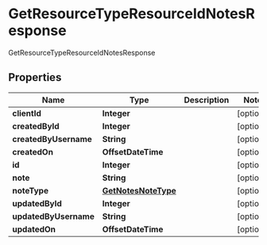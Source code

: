 

# GetResourceTypeResourceIdNotesResponse

GetResourceTypeResourceIdNotesResponse

## Properties

| Name | Type | Description | Notes |
|------------ | ------------- | ------------- | -------------|
|**clientId** | **Integer** |  |  [optional] |
|**createdById** | **Integer** |  |  [optional] |
|**createdByUsername** | **String** |  |  [optional] |
|**createdOn** | **OffsetDateTime** |  |  [optional] |
|**id** | **Integer** |  |  [optional] |
|**note** | **String** |  |  [optional] |
|**noteType** | [**GetNotesNoteType**](GetNotesNoteType.md) |  |  [optional] |
|**updatedById** | **Integer** |  |  [optional] |
|**updatedByUsername** | **String** |  |  [optional] |
|**updatedOn** | **OffsetDateTime** |  |  [optional] |




